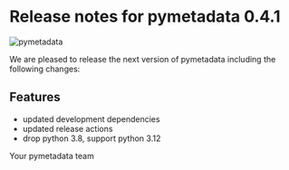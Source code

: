 # Release notes for pymetadata 0.4.1
![pymetadata](https://github.com/matthiaskoenig/pymetadata/raw/develop/docs/images/favicon/pymetadata-100x100-300dpi.png)

We are pleased to release the next version of pymetadata including the 
following changes:

## Features
- updated development dependencies
- updated release actions
- drop python 3.8, support python 3.12

Your pymetadata team
